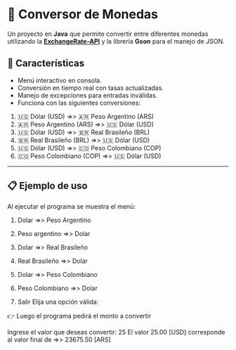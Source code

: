 # 💱 Conversor de Monedas

Un proyecto en **Java** que permite convertir entre diferentes monedas utilizando la **[ExchangeRate-API](https://www.exchangerate-api.com/)** y la librería **Gson** para el manejo de JSON.  

## 🚀 Características
- Menú interactivo en consola.
- Conversión en tiempo real con tasas actualizadas.
- Manejo de excepciones para entradas inválidas.
- Funciona con las siguientes conversiones:
1. 🇺🇸 Dólar (USD) =>> 🇦🇷 Peso Argentino (ARS)  
2. 🇦🇷 Peso Argentino (ARS) =>> 🇺🇸 Dólar (USD)  
3. 🇺🇸 Dólar (USD) =>> 🇧🇷 Real Brasileño (BRL)  
4. 🇧🇷 Real Brasileño (BRL) =>> 🇺🇸 Dólar (USD)  
5. 🇺🇸 Dólar (USD) =>> 🇨🇴 Peso Colombiano (COP)  
6. 🇨🇴 Peso Colombiano (COP) =>> 🇺🇸 Dólar (USD)  

---

## 📋 Ejemplo de uso

Al ejecutar el programa se muestra el menú:

1. Dolar =>> Peso Argentino

2. Peso argentino =>> Dolar

3. Dolar =>> Real Brasileño

4. Real Brasileño =>> Dolar

5. Dolar =>> Peso Colombiano

6. Peso Colombiano =>> Dolar

7. Salir
Elija una opción válida:

👉 Luego el programa pedirá el monto a convertir

Ingrese el valor que deseas convertir: 25
El valor 25.00 [USD] corresponde al valor final de =>> 23675.50 [ARS]
